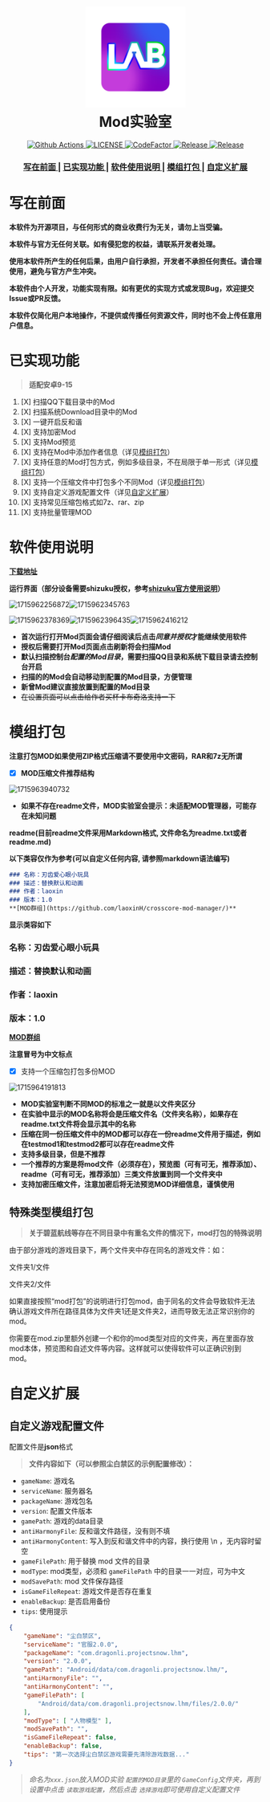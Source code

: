 <h1 align="center">
    <img src="https://github.com/laoxinH/crosscore-mod-manager/blob/main/app/src/main/res/drawable/start.webp" width="200" alt="Mod实验室">
  <br>Mod实验室<br>
</h1>

<p align="center">
  <a href="https://github.com/laoxinH/crosscore-mod-manager/actions/workflows/ci.yml">
    <img src="https://github.com/laoxinH/crosscore-mod-manager/actions/workflows/ci.yml/badge.svg" alt="Github Actions">
  </a>
  <a href="/LICENSE">
    <img src="https://img.shields.io/github/license/laoxinH/crosscore-mod-manager" alt="LICENSE">
  </a>
  <a href="https://www.codefactor.io/repository/github/laoxinH/crosscore-mod-manager">
    <img src="https://www.codefactor.io/repository/github/laoxinH/crosscore-mod-manager/badge" alt="CodeFactor">
  </a>
  <a href="https://github.com/laoxinH/crosscore-mod-manager/releases/latest">
    <img src="https://img.shields.io/github/v/release/laoxinH/crosscore-mod-manager" alt="Release">
  </a>
  <a href="https://github.com/laoxinH/crosscore-mod-manager/releases">
    <img src="https://img.shields.io/github/downloads/laoxinH/crosscore-mod-manager/total" alt="Release">
  </a>
</p>

<div align="center">
  <h3>
    <a href="#写在前面">
    写在前面
    </a>
    <span> | </span>
    <a href="#已实现功能">
    已实现功能
    </a>
    <span> | </span>
    <a href="#软件使用说明">
    软件使用说明
    </a>
    <span> | </span>
    <a href="#模组打包">
    模组打包
    </a>
    <span> | </span>
    <a href="#自定义扩展">
    自定义扩展
    </a>
  </h3>
</div>

# 写在前面

**本软件为开源项目，与任何形式的商业收费行为无关，请勿上当受骗。**

**本软件与官方无任何关联。如有侵犯您的权益，请联系开发者处理。**

**使用本软件所产生的任何后果，由用户自行承担，开发者不承担任何责任。请合理使用，避免与官方产生冲突。**

**本软件由个人开发，功能实现有限。如有更优的实现方式或发现Bug，欢迎提交Issue或PR反馈。**

**本软件仅简化用户本地操作，不提供或传播任何资源文件，同时也不会上传任意用户信息。**


# 已实现功能

> **适配安卓9-15**

1. [X] 扫描QQ下载目录中的Mod
2. [X] 扫描系统Download目录中的Mod
3. [X] 一键开启反和谐
4. [X] 支持加密Mod
5. [X] 支持Mod预览
6. [X] 支持在Mod中添加作者信息（详见[模组打包](#模组打包)）
7. [X] 支持任意的Mod打包方式，例如多级目录，不在局限于单一形式（详见[模组打包](#模组打包)）
8. [X] 支持一个压缩文件中打包多个不同Mod（详见[模组打包](#模组打包)）
9. [X] 支持自定义游戏配置文件（详见[自定义扩展](#自定义扩展)）
10. [X] 支持常见压缩包格式如7z、rar、zip
11. [X] 支持批量管理MOD

# 软件使用说明

**[下载地址](https://github.com/laoxinH/crosscore-mod-manager/releases)**

**运行界面（部分设备需要shizuku授权，参考[shizuku官方使用说明](https://shizuku.rikka.app/zh-hans/guide/setup/#%E9%80%9A%E8%BF%87%E6%97%A0%E7%BA%BF%E8%B0%83%E8%AF%95%E5%90%AF%E5%8A%A8)）**

![1715962256872](image/readme/1715962256872.png?msec=1715965017839 "app主页")![1715962345763](image/readme/1715962345763.png?msec=1715965017839 "首次打开Mod页面")

![1715962378369](/image/readme/1715962378369.png?msec=1715965017831 "shizuku授权")![1715962396435](/image/readme/1715962396435.png?msec=1715965017839 "扫描到的mod")![1715962416212](/image/readme/1715962416212.png?msec=1715965017839 "设置页面")

- **首次运行打开Mod页面会请仔细阅读后点击*同意并授权*才能继续使用软件**
- **授权后需要打开Mod页面点击刷新将会扫描Mod**
- **默认扫描控制台*配置的Mod目录*，需要扫描QQ目录和系统下载目录请去控制台开启**
- **扫描的的Mod会自动移动到配置的Mod目录，方便管理**
- **新曾Mod建议直接放置到配置的Mod目录**
- ~~在设置页面可以点击给作者买杯卡布奇洛支持一下~~

# 模组打包

**注意打包MOD如果使用ZIP格式压缩请不要使用中文密码，RAR和7z无所谓**

- [X] **MOD压缩文件推荐结构**

![1715963940732](/image/readme/1715963940732.png?msec=1715965017840)

- **如果不存在readme文件，MOD实验室会提示：未适配MOD管理器，可能存在未知问题**

**readme(目前readme文件采用Markdown格式, 文件命名为readme.txt或者readme.md)**

**以下类容仅作为参考(可以自定义任何内容, 请参照markdown语法编写)**
```markdown
### 名称：刃齿爱心眼小玩具
### 描述：替换默认和动画
### 作者：laoxin
### 版本：1.0
**[MOD群组](https://github.com/laoxinH/crosscore-mod-manager/)**
```
**显示类容如下**
### 名称：刃齿爱心眼小玩具
### 描述：替换默认和动画
### 作者：laoxin
### 版本：1.0
**[MOD群组](https://github.com/laoxinH/crosscore-mod-manager/)**

**注意冒号为中文标点**

- [X] 支持一个压缩包打包多份MOD

![1715964191813](/image/readme/1715964191813.png?msec=1715965017839)

- **MOD实验室判断不同MOD的标准之一就是以文件夹区分**
- **在实验中显示的MOD名称将会是压缩文件名（文件夹名称），如果存在readme.txt文件将会显示其中的名称**
- **压缩在同一份压缩文件中的MOD都可以存在一份readme文件用于描述，例如在testmod1和testmod2都可以存在readme文件**
- **支持多级目录，但是不推荐**
- **一个推荐的方案是将mod文件（必须存在），预览图（可有可无，推荐添加）、readme（可有可无，推荐添加）三类文件放置到同一个文件夹中**
- **支持加密压缩文件，注意加密后将无法预览MOD详细信息，谨慎使用**

## 特殊类型模组打包

> **关于碧蓝航线等存在不同目录中有重名文件的情况下，mod打包的特殊说明**

由于部分游戏的游戏目录下，两个文件夹中存在同名的游戏文件：如：

文件夹1/文件

文件夹2/文件

如果直接按照“mod打包”的说明进行打包mod，由于同名的文件会导致软件无法确认游戏文件所在路径具体为文件夹1还是文件夹2，进而导致无法正常识别你的mod。

你需要在mod.zip里额外创建一个和你的mod类型对应的文件夹，再在里面存放mod本体，预览图和自述文件等内容。这样就可以使得软件可以正确识别到mod。

# 自定义扩展

## 自定义游戏配置文件

配置文件是**json**格式

> **文件内容如下（可以参照尘白禁区的示例配置修改）：**

- `gameName`: 游戏名
- `serviceName`: 服务器名
- `packageName`: 游戏包名
- `version`: 配置文件版本
- `gamePath`: 游戏的data目录
- `antiHarmonyFile`: 反和谐文件路径，没有则不填
- `antiHarmonyContent`: 写入到反和谐文件中的内容，换行使用 \n ，无内容时留空
- `gameFilePath`: 用于替换 mod 文件的目录
- `modType`: mod类型，必须和 `gameFilePath` 中的目录一一对应，可为中文
- `modSavePath`: mod 文件保存路径
- `isGameFileRepeat`: 游戏文件是否存在重复
- `enableBackup`: 是否启用备份
- `tips`: 使用提示

```json
{
    "gameName": "尘白禁区",  
    "serviceName": "官服2.0.0",  
    "packageName": "com.dragonli.projectsnow.lhm",  
    "version": "2.0.0",  
    "gamePath": "Android/data/com.dragonli.projectsnow.lhm/",  
    "antiHarmonyFile": "",  
    "antiHarmonyContent": "",  
    "gameFilePath": [
        "Android/data/com.dragonli.projectsnow.lhm/files/2.0.0/"
    ],
    "modType": [ "人物模型" ],
    "modSavePath": "",
    "isGameFileRepeat": false,
    "enableBackup": false,
    "tips": "第一次选择尘白禁区游戏需要先清除游戏数据..."
}
```

> **命名为*`xxx.json`*放入MOD实验 `配置的MOD目录`里的 `GameConfig`文件夹，再到设置中点击 `读取游戏配置`，然后点击 `选择游戏`即可使用自定义配置文件**
